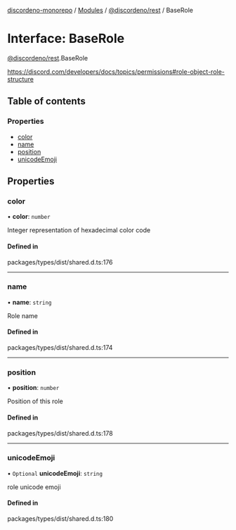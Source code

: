 [discordeno-monorepo](../README.md) / [Modules](../modules.md) / [@discordeno/rest](../modules/discordeno_rest.md) / BaseRole

# Interface: BaseRole

[@discordeno/rest](../modules/discordeno_rest.md).BaseRole

https://discord.com/developers/docs/topics/permissions#role-object-role-structure

## Table of contents

### Properties

- [color](discordeno_rest.BaseRole.md#color)
- [name](discordeno_rest.BaseRole.md#name)
- [position](discordeno_rest.BaseRole.md#position)
- [unicodeEmoji](discordeno_rest.BaseRole.md#unicodeemoji)

## Properties

### color

• **color**: `number`

Integer representation of hexadecimal color code

#### Defined in

packages/types/dist/shared.d.ts:176

---

### name

• **name**: `string`

Role name

#### Defined in

packages/types/dist/shared.d.ts:174

---

### position

• **position**: `number`

Position of this role

#### Defined in

packages/types/dist/shared.d.ts:178

---

### unicodeEmoji

• `Optional` **unicodeEmoji**: `string`

role unicode emoji

#### Defined in

packages/types/dist/shared.d.ts:180
